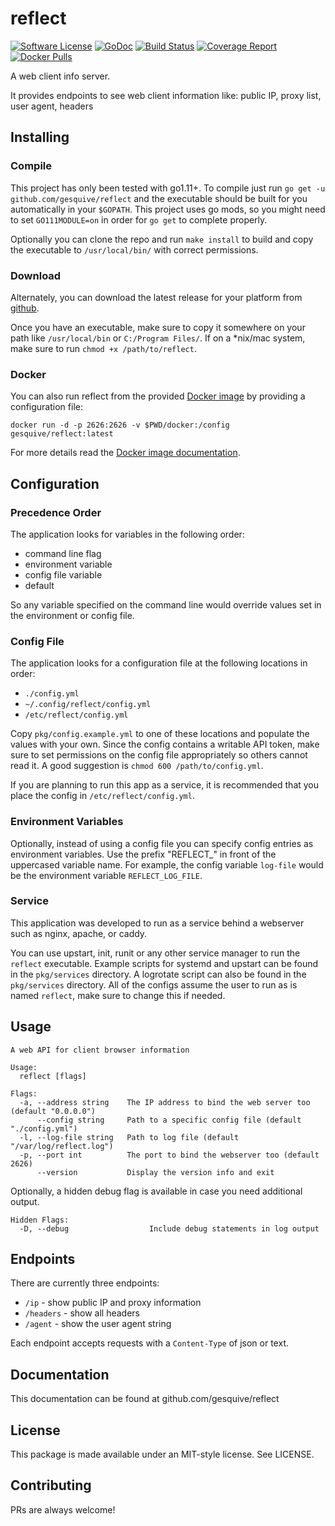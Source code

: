# reflect
[![Software License](https://img.shields.io/badge/License-MIT-orange.svg?style=flat-square)](https://github.com/gesquive/reflect/blob/master/LICENSE)
[![GoDoc](https://img.shields.io/badge/godoc-reference-blue.svg?style=flat-square)](https://pkg.go.dev/github.com/gesquive/reflect)
[![Build Status](https://img.shields.io/circleci/build/github/gesquive/reflect?style=flat-square)](https://circleci.com/gh/gesquive/reflect)
[![Coverage Report](https://img.shields.io/codecov/c/gh/gesquive/reflect?style=flat-square)](https://codecov.io/gh/gesquive/reflect)
[![Docker Pulls](https://img.shields.io/docker/pulls/gesquive/reflect?style=flat-square)](https://hub.docker.com/r/gesquive/reflect)

A web client info server.

It provides endpoints to see web client information like: public IP, proxy list, user agent, headers

## Installing

### Compile
This project has only been tested with go1.11+. To compile just run `go get -u github.com/gesquive/reflect` and the executable should be built for you automatically in your `$GOPATH`. This project uses go mods, so you might need to set `GO111MODULE=on` in order for `go get` to complete properly.

Optionally you can clone the repo and run `make install` to build and copy the executable to `/usr/local/bin/` with correct permissions.

### Download
Alternately, you can download the latest release for your platform from [github](https://github.com/gesquive/reflect/releases).

Once you have an executable, make sure to copy it somewhere on your path like `/usr/local/bin` or `C:/Program Files/`.
If on a \*nix/mac system, make sure to run `chmod +x /path/to/reflect`.

### Docker
You can also run reflect from the provided [Docker image](https://hub.docker.com/r/gesquive/reflect) by providing a configuration file:

```shell
docker run -d -p 2626:2626 -v $PWD/docker:/config gesquive/reflect:latest
```

For more details read the [Docker image documentation](https://hub.docker.com/r/gesquive/reflect).

## Configuration

### Precedence Order
The application looks for variables in the following order:
 - command line flag
 - environment variable
 - config file variable
 - default

So any variable specified on the command line would override values set in the environment or config file.

### Config File
The application looks for a configuration file at the following locations in order:
 - `./config.yml`
 - `~/.config/reflect/config.yml`
 - `/etc/reflect/config.yml`

Copy `pkg/config.example.yml` to one of these locations and populate the values with your own. Since the config contains a writable API token, make sure to set permissions on the config file appropriately so others cannot read it. A good suggestion is `chmod 600 /path/to/config.yml`.

If you are planning to run this app as a service, it is recommended that you place the config in `/etc/reflect/config.yml`.

### Environment Variables
Optionally, instead of using a config file you can specify config entries as environment variables. Use the prefix "REFLECT_" in front of the uppercased variable name. For example, the config variable `log-file` would be the environment variable `REFLECT_LOG_FILE`.

### Service
This application was developed to run as a service behind a webserver such as nginx, apache, or caddy.

You can use upstart, init, runit or any other service manager to run the `reflect` executable. Example scripts for systemd and upstart can be found in the `pkg/services` directory. A logrotate script can also be found in the `pkg/services` directory. All of the configs assume the user to run as is named `reflect`, make sure to change this if needed.

## Usage

```console
A web API for client browser information

Usage:
  reflect [flags]

Flags:
  -a, --address string    The IP address to bind the web server too (default "0.0.0.0")
      --config string     Path to a specific config file (default "./config.yml")
  -l, --log-file string   Path to log file (default "/var/log/reflect.log")
  -p, --port int          The port to bind the webserver too (default 2626)
      --version           Display the version info and exit
```

Optionally, a hidden debug flag is available in case you need additional output.
```console
Hidden Flags:
  -D, --debug                  Include debug statements in log output
```

## Endpoints
There are currently three endpoints:
- `/ip` - show public IP and proxy information
- `/headers` - show all headers
- `/agent` - show the user agent string

Each endpoint accepts requests with a `Content-Type` of json or text.

## Documentation

This documentation can be found at github.com/gesquive/reflect

## License

This package is made available under an MIT-style license. See LICENSE.

## Contributing

PRs are always welcome!
